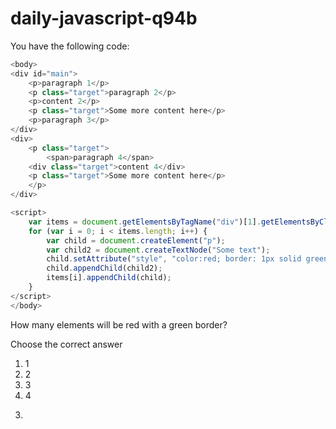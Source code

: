 # daily-javascript-q94b

You have the following code:

```javascript
<body>
<div id="main">
    <p>paragraph 1</p>
    <p class="target">paragraph 2</p>
    <p>content 2</p>
    <p class="target">Some more content here</p>
    <p>paragraph 3</p>
</div>
<div>
    <p class="target">
        <span>paragraph 4</span>
    <div class="target">content 4</div>
    <p class="target">Some more content here</p>
    </p>
</div>

<script>
    var items = document.getElementsByTagName("div")[1].getElementsByClassName("target");
    for (var i = 0; i < items.length; i++) {
        var child = document.createElement("p");
        var child2 = document.createTextNode("Some text");
        child.setAttribute("style", "color:red; border: 1px solid green;");
        child.appendChild(child2);
        items[i].appendChild(child);
    }
</script>
</body>
```

How many elements will be red with a green border?

Choose the correct answer

1) 1
2) 2
3) 3
4) 4

3.
